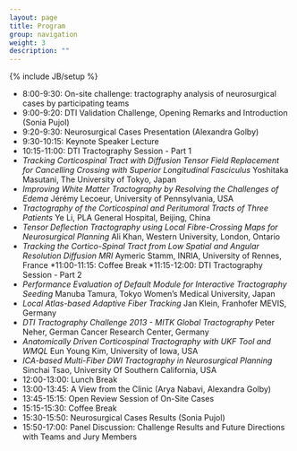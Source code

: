 ```yaml
---
layout: page
title: Program
group: navigation
weight: 3
description: ""
---
```

{% include JB/setup %}
*  8:00-9:30: On-site challenge: tractography analysis of neurosurgical cases by participating teams
*  9:00-9:20: DTI Validation Challenge, Opening Remarks and Introduction (Sonia Pujol)
*  9:20-9:30: Neurosurgical Cases Presentation (Alexandra Golby)
*  9:30-10:15: Keynote Speaker Lecture 
*  10:15-11:00: DTI Tractography Session - Part 1 
*  *Tracking Corticospinal Tract with Diffusion Tensor Field Replacement for Cancelling Crossing with Superior Longitudinal Fasciculus* Yoshitaka Masutani, The University of Tokyo, Japan
*  *Improving White Matter Tractography by Resolving the Challenges of Edema* Jérémy Lecoeur, University of Pennsylvania, USA 
*  *Tractography of the Corticospinal and Peritumoral Tracts of Three Patients* Ye Li, PLA General Hospital, Beijing, China
*  *Tensor Deflection Tractography using Local Fibre-Crossing Maps for Neurosurgical Planning* Ali Khan, Western University, London, Ontario
*  *Tracking the Cortico-Spinal Tract from Low Spatial and Angular Resolution Diffusion MRI* Aymeric Stamm, INRIA, University of Rennes, France
*11:00-11:15: Coffee Break
*11:15-12:00: DTI Tractography Session - Part 2 
*  *Performance Evaluation of Default Module for Interactive Tractography Seeding* Manuba Tamura, Tokyo Women’s Medical University, Japan
*  *Local Atlas-based Adaptive Fiber Tracking* Jan Klein, Franhofer MEVIS, Germany
*  *DTI Tractography Challenge 2013 - MITK Global Tractography* Peter Neher, German Cancer Research Center, Germany
*  *Anatomically Driven Corticospinal Tractography with UKF Tool and WMQL* Eun Young Kim, University of Iowa, USA
*  *ICA-based Multi-Fiber DWI Tractography in Neurosurgical Planning* Sinchai Tsao, University Of Southern California, USA
*  12:00-13:00: Lunch Break 
*  13:00-13:45: A View from the Clinic (Arya Nabavi, Alexandra Golby)
*  13:45-15:15: Open Review Session of On-Site Cases 
*  15:15-15:30: Coffee Break 
*  15:30-15:50: Neurosurgical Cases Results (Sonia Pujol)
*  15:50-17:00: Panel Discussion: Challenge Results and Future Directions with Teams and Jury Members 


